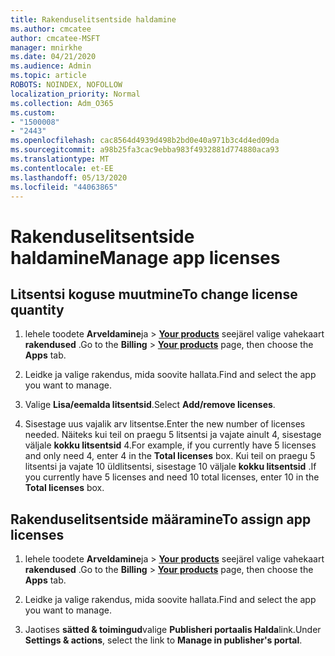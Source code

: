 ```yaml
---
title: Rakenduselitsentside haldamine
ms.author: cmcatee
author: cmcatee-MSFT
manager: mnirkhe
ms.date: 04/21/2020
ms.audience: Admin
ms.topic: article
ROBOTS: NOINDEX, NOFOLLOW
localization_priority: Normal
ms.collection: Adm_O365
ms.custom:
- "1500008"
- "2443"
ms.openlocfilehash: cac8564d4939d498b2bd0e40a971b3c4d4ed09da
ms.sourcegitcommit: a98b25fa3cac9ebba983f4932881d774880aca93
ms.translationtype: MT
ms.contentlocale: et-EE
ms.lasthandoff: 05/13/2020
ms.locfileid: "44063865"
---
```

# <a name="manage-app-licenses"></a><span data-ttu-id="144d2-102">Rakenduselitsentside haldamine</span><span class="sxs-lookup"><span data-stu-id="144d2-102">Manage app licenses</span></span>

## <a name="to-change-license-quantity"></a><span data-ttu-id="144d2-103">Litsentsi koguse muutmine</span><span class="sxs-lookup"><span data-stu-id="144d2-103">To change license quantity</span></span>

1. <span data-ttu-id="144d2-104">lehele toodete **Arveldamine**ja  >  **[Your products](https://go.microsoft.com/fwlink/p/?linkid=842054)** seejärel valige vahekaart **rakendused** .</span><span class="sxs-lookup"><span data-stu-id="144d2-104">Go to the **Billing** > **[Your products](https://go.microsoft.com/fwlink/p/?linkid=842054)** page, then choose the **Apps** tab.</span></span>

2. <span data-ttu-id="144d2-105">Leidke ja valige rakendus, mida soovite hallata.</span><span class="sxs-lookup"><span data-stu-id="144d2-105">Find and select the app you want to manage.</span></span>  

3. <span data-ttu-id="144d2-106">Valige **Lisa/eemalda litsentsid**.</span><span class="sxs-lookup"><span data-stu-id="144d2-106">Select **Add/remove licenses**.</span></span>

4. <span data-ttu-id="144d2-107">Sisestage uus vajalik arv litsentse.</span><span class="sxs-lookup"><span data-stu-id="144d2-107">Enter the new number of licenses needed.</span></span> <span data-ttu-id="144d2-108">Näiteks kui teil on praegu 5 litsentsi ja vajate ainult 4, sisestage väljale **kokku litsentsid** 4.</span><span class="sxs-lookup"><span data-stu-id="144d2-108">For example, if you currently have 5 licenses and only need 4, enter 4 in the **Total licenses** box.</span></span> <span data-ttu-id="144d2-109">Kui teil on praegu 5 litsentsi ja vajate 10 üldlitsentsi, sisestage 10 väljale **kokku litsentsid** .</span><span class="sxs-lookup"><span data-stu-id="144d2-109">If you currently have 5 licenses and need 10 total licenses, enter 10 in the **Total licenses** box.</span></span>

## <a name="to-assign-app-licenses"></a><span data-ttu-id="144d2-110">Rakenduselitsentside määramine</span><span class="sxs-lookup"><span data-stu-id="144d2-110">To assign app licenses</span></span>

1. <span data-ttu-id="144d2-111">lehele toodete **Arveldamine**ja  >  **[Your products](https://go.microsoft.com/fwlink/p/?linkid=842054)** seejärel valige vahekaart **rakendused** .</span><span class="sxs-lookup"><span data-stu-id="144d2-111">Go to the **Billing** > **[Your products](https://go.microsoft.com/fwlink/p/?linkid=842054)** page, then choose the **Apps** tab.</span></span>

2. <span data-ttu-id="144d2-112">Leidke ja valige rakendus, mida soovite hallata.</span><span class="sxs-lookup"><span data-stu-id="144d2-112">Find and select the app you want to manage.</span></span>  

3. <span data-ttu-id="144d2-113">Jaotises **sätted & toimingud**valige **Publisheri portaalis Halda**link.</span><span class="sxs-lookup"><span data-stu-id="144d2-113">Under **Settings & actions**, select the link to **Manage in publisher's portal**.</span></span>